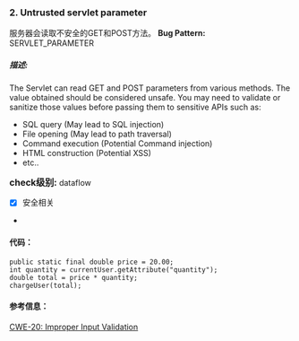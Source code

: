 ### 2. Untrusted servlet parameter
服务器会读取不安全的GET和POST方法。
**Bug Pattern:** SERVLET_PARAMETER  
##### 描述:
The Servlet can read GET and POST parameters from various methods. The value obtained should be considered unsafe. You may need to validate or sanitize those values before passing them to sensitive APIs such as:
- SQL query (May lead to SQL injection)
- File opening (May lead to path traversal)
- Command execution (Potential Command injection)
- HTML construction (Potential XSS)
- etc..

<font size=3>**check级别:**</font> dataflow
- [x] 安全相关
- 
#### 代码：

```
public static final double price = 20.00;
int quantity = currentUser.getAttribute("quantity");
double total = price * quantity;
chargeUser(total);
```


#### 参考信息：
[CWE-20: Improper Input Validation](http://cwe.mitre.org/data/definitions/20.html)  
